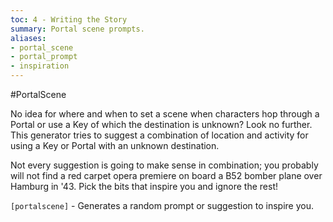 ```yaml
---
toc: 4 - Writing the Story
summary: Portal scene prompts.
aliases:
- portal_scene
- portal_prompt
- inspiration
---
```

#PortalScene

No idea for where and when to set a scene when characters hop through a Portal or use a Key of which the destination is unknown? Look no further. This generator tries to suggest a combination of location and activity for using a Key or Portal with an unknown destination. 

Not every suggestion is going to make sense in combination; you probably will not find a red carpet opera premiere on board a B52 bomber plane over Hamburg in '43. Pick the bits that inspire you and ignore the rest!

`[portalscene]` - Generates a random prompt or suggestion to inspire you.
